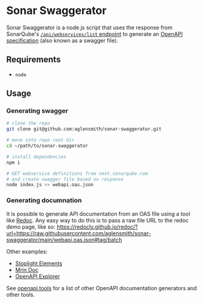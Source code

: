 # Sonar Swaggerator

Sonar Swaggerator is a node.js script that uses the response from SonarQube's [`/api/webservices/list` endpoint](https://next.sonarqube.com/sonarqube/web_api/api/webservices) to generate an [OpenAPI specification](https://www.openapis.org/) (also known as a swagger file).

## Requirements

* `node`

## Usage


### Generating swagger

```bash
# clone the repo
git clone git@github.com:aglensmith/sonar-swaggerator.git

# move into repo root dir
cd ~/path/to/sonar-swaggerator

# install dependencies
npm i

# GET webservice definitions from next.sonarqube.com
# and create swagger file based on response
node index.js >> webapi.oas.json
```

### Generating documnation

It is possible to generate API documentation from an OAS file using a tool like [Redoc](https://redocly.github.io/). Any easy way to do this is to pass a raw file URL to the redoc demo page, like so: https://redocly.github.io/redoc/?url=https://raw.githubusercontent.com/aglensmith/sonar-swaggerator/main/webapi.oas.json#tag/batch

Other examples:
* [Stoplight Elements](https://elements-demo.stoplight.io/?spec=https://raw.githubusercontent.com/aglensmith/sonar-swaggerator/main/webapi.oas.json#tag/batch)
* [Mrin Doc](https://mrin9.github.io/OpenAPI-Viewer/#/load/https%3A%2F%2Fapi.apis.guru%2Fv2%2Fspecs%2Fbitbucket.org%2F2.0%2Fswagger.json)
* [OpenAPI Explorer](https://rhosys.github.io/openapi-explorer/?#?route=get-/v1/users/-userId-/resources/-resourceUri-/permissions/-permission-)

See [openapi.tools](https://openapi.tools/#documentation) for a list of other OpenAPI documentation generators and other tools.
